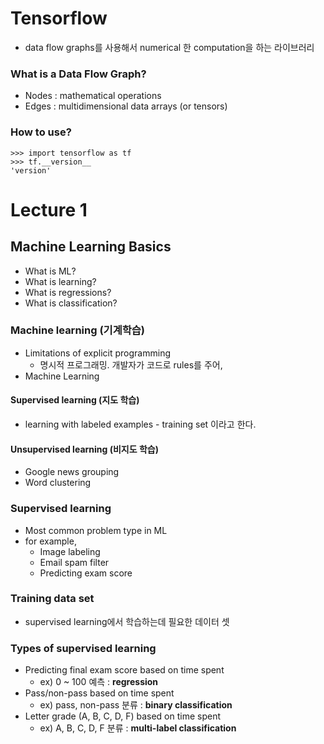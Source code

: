 # Tensorflow 

* data flow graphs를 사용해서 numerical 한 computation을 하는 라이브러리

### What is a Data Flow Graph?

* Nodes : mathematical operations
* Edges : multidimensional data arrays (or tensors)

### How to use?

```
>>> import tensorflow as tf
>>> tf.__version__
'version'
```



# Lecture 1

## Machine Learning Basics

* What is ML?
* What is learning?
* What is regressions?
* What is classification?



### Machine learning (기계학습)

* Limitations of explicit programming
  * 명시적 프로그래밍. 개발자가 코드로 rules를 주어, 
* Machine Learning

#### Supervised learning (지도 학습)

* learning with labeled examples - training set 이라고 한다.

#### Unsupervised learning (비지도 학습)

* Google news grouping
* Word clustering



### Supervised learning

* Most common problem type in ML
* for example,
  * Image labeling
  * Email spam filter
  * Predicting exam score



### Training data set

* supervised learning에서 학습하는데 필요한 데이터 셋



### Types of supervised learning

* Predicting final exam score based on time spent
  * ex) 0 ~ 100 예측 : **regression** 
* Pass/non-pass based on time spent
  * ex) pass, non-pass 분류 : **binary classification**
* Letter grade (A, B, C, D, F) based on time spent
  * ex) A, B, C, D, F 분류 : **multi-label classification**

